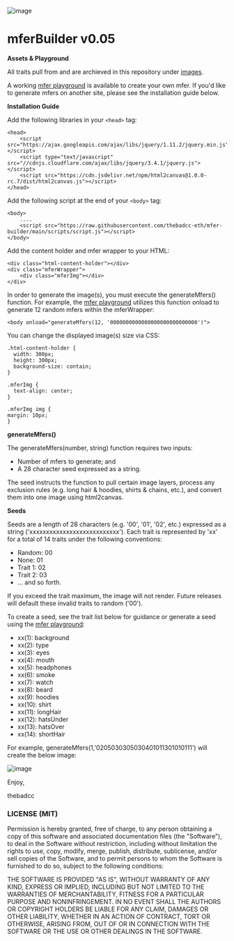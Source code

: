 ![image](https://github.com/thebadcc-eth/mfer-builder/blob/main/images/mferBanner.PNG?raw=true)

# mferBuilder v0.05

**Assets & Playground**

All traits pull from and are archieved in this repository under [images](https://github.com/thebadcc-eth/mfer-builder/tree/main/images).

A working [mfer playground](https://thebadcc-eth.github.io/mfer-builder/) is available to create your own mfer. If you'd like to generate mfers on another site, please see the installation guide below.

**Installation Guide**

Add the following libraries in your `<head>` tag:

```
<head>
    <script src="https://ajax.googleapis.com/ajax/libs/jquery/1.11.2/jquery.min.js"></script>
    <script type="text/javascript" src="//cdnjs.cloudflare.com/ajax/libs/jquery/3.4.1/jquery.js"></script>
    <script src="https://cdn.jsdelivr.net/npm/html2canvas@1.0.0-rc.7/dist/html2canvas.js"></script>
</head>
```

Add the following script  at the end of your `<body>` tag:

```
<body>
    ....
    <script src="https://raw.githubusercontent.com/thebadcc-eth/mfer-builder/main/scripts/script.js"></script>
</body>
```

Add the content holder and mfer wrapper to your HTML:

```
<div class="html-content-holder"></div>
<div class="mferWrapper">
    <div class="mferImg"></div>
</div>
```

In order to generate the image(s), you must execute the generateMfers() function. For example, the [mfer playground](https://thebadcc-eth.github.io/mfer-builder/) utilizes this function onload to generate 12 random mfers within the mferWrapper:
```
<body onload="generateMfers(12, '0000000000000000000000000000')">
```

You can change the displayed image(s) size via CSS:
```
.html-content-holder {
  width: 300px;
  height: 300px;
  background-size: contain; 
}

.mferImg {
  text-align: center;
}

.mferImg img {
margin: 10px;
}
```

**generateMfers()**    
 
The generateMfers(number, string) function requires two inputs:
* Number of mfers to generate; and 
* A 28 character seed expressed as a string.

The seed instructs the function to pull certain image layers, process any exclusion rules (e.g. long hair & hoodies, shirts & chains, etc.), and convert them into one image using html2canvas.
    
**Seeds**

Seeds are a length of 28 characters (e.g. '00', '01', '02', etc.) expressed as a string ('xxxxxxxxxxxxxxxxxxxxxxxxxxx'). Each trait is represented by 'xx' for a total of 14 traits under the following conventions:
* Random: 00
* None: 01
* Trait 1: 02
* Trait 2: 03
* ... and so forth.

If you exceed the trait maximum, the image will not render. Future releases will default these invalid traits to random ('00').

To create a seed, see the trait list below for guidance or generate a seed using the [mfer playground](https://thebadcc-eth.github.io/mfer-builder/):
* xx(1): background
* xx(2): type    
* xx(3): eyes
* xx(4): mouth  
* xx(5): headphones
* xx(6): smoke  
* xx(7): watch
* xx(8): beard    
* xx(9): hoodies
* xx(10): shirt  
* xx(11): longHair
* xx(12): hatsUnder  
* xx(13): hatsOver
* xx(14): shortHair 
   
For example, generateMfers(1,'0205030305030401011301010111') will create the below image:

![image](https://github.com/thebadcc-eth/mfer-builder/blob/main/images/exampleMfer.png?raw=true)

Enjoy,
    
thebadcc
 
### LICENSE (MIT)

Permission is hereby granted, free of charge, to any person obtaining a copy of this software and associated documentation files (the "Software"), to deal in the Software without restriction, including without limitation the rights to use, copy, modify, merge, publish, distribute, sublicense, and/or sell copies of the Software, and to permit persons to whom the Software is furnished to do so, subject to the following conditions:


THE SOFTWARE IS PROVIDED "AS IS", WITHOUT WARRANTY OF ANY KIND, EXPRESS OR IMPLIED, INCLUDING BUT NOT LIMITED TO THE WARRANTIES OF MERCHANTABILITY, FITNESS FOR A PARTICULAR PURPOSE AND NONINFRINGEMENT. IN NO EVENT SHALL THE AUTHORS OR COPYRIGHT HOLDERS BE LIABLE FOR ANY CLAIM, DAMAGES OR OTHER LIABILITY, WHETHER IN AN ACTION OF CONTRACT, TORT OR OTHERWISE, ARISING FROM, OUT OF OR IN CONNECTION WITH THE SOFTWARE OR THE USE OR OTHER DEALINGS IN THE SOFTWARE.
